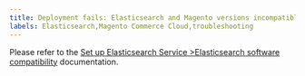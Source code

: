 ```yaml
---
title: Deployment fails: Elasticsearch and Magento versions incompatible 
labels: Elasticsearch,Magento Commerce Cloud,troubleshooting
---
```


Please refer to the [Set up Elasticsearch Service >Elasticsearch software compatibility](https://devdocs.magento.com/guides/v2.3/cloud/project/project-conf-files_services-elastic.html#elasticsearch-software-compatibility) documentation.